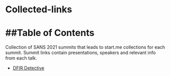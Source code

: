 # Collected-links

##Table of Contents
=================

Collection of SANS 2021 summits that leads to start.me collections for each summit.  Summit links contain presentations, speakers and relevant info from each talk.
* [DFIR Detective](https://linktr.ee/DFIRDetective)
